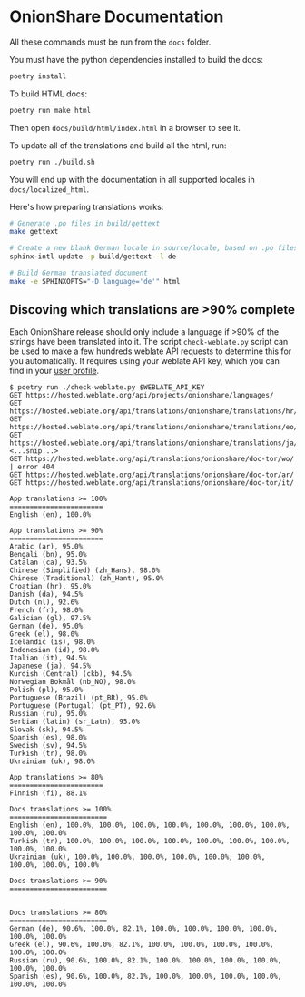 # OnionShare Documentation

All these commands must be run from the `docs` folder.

You must have the python dependencies installed to build the docs:

```sh
poetry install
```

To build HTML docs:

```sh
poetry run make html
```

Then open `docs/build/html/index.html` in a browser to see it.

To update all of the translations and build all the html, run:

```sh
poetry run ./build.sh
```

You will end up with the documentation in all supported locales in `docs/localized_html`.

Here's how preparing translations works:

```sh
# Generate .po files in build/gettext 
make gettext

# Create a new blank German locale in source/locale, based on .po files
sphinx-intl update -p build/gettext -l de

# Build German translated document
make -e SPHINXOPTS="-D language='de'" html
```

## Discoving which translations are >90% complete

Each OnionShare release should only include a language if >90% of the strings have been translated into it. The script `check-weblate.py` script can be used to make a few hundreds weblate API requests to determine this for you automatically. It requires using your weblate API key, which you can find in your [user profile](https://hosted.weblate.org/accounts/profile/#api).

```
$ poetry run ./check-weblate.py $WEBLATE_API_KEY
GET https://hosted.weblate.org/api/projects/onionshare/languages/
GET https://hosted.weblate.org/api/translations/onionshare/translations/hr/
GET https://hosted.weblate.org/api/translations/onionshare/translations/eo/
GET https://hosted.weblate.org/api/translations/onionshare/translations/ja/
<...snip...>
GET https://hosted.weblate.org/api/translations/onionshare/doc-tor/wo/ | error 404
GET https://hosted.weblate.org/api/translations/onionshare/doc-tor/ar/
GET https://hosted.weblate.org/api/translations/onionshare/doc-tor/it/

App translations >= 100%
=======================
English (en), 100.0%

App translations >= 90%
=======================
Arabic (ar), 95.0%
Bengali (bn), 95.0%
Catalan (ca), 93.5%
Chinese (Simplified) (zh_Hans), 98.0%
Chinese (Traditional) (zh_Hant), 95.0%
Croatian (hr), 95.0%
Danish (da), 94.5%
Dutch (nl), 92.6%
French (fr), 98.0%
Galician (gl), 97.5%
German (de), 95.0%
Greek (el), 98.0%
Icelandic (is), 98.0%
Indonesian (id), 98.0%
Italian (it), 94.5%
Japanese (ja), 94.5%
Kurdish (Central) (ckb), 94.5%
Norwegian Bokmål (nb_NO), 98.0%
Polish (pl), 95.0%
Portuguese (Brazil) (pt_BR), 95.0%
Portuguese (Portugal) (pt_PT), 92.6%
Russian (ru), 95.0%
Serbian (latin) (sr_Latn), 95.0%
Slovak (sk), 94.5%
Spanish (es), 98.0%
Swedish (sv), 94.5%
Turkish (tr), 98.0%
Ukrainian (uk), 98.0%

App translations >= 80%
=======================
Finnish (fi), 88.1%

Docs translations >= 100%
========================
English (en), 100.0%, 100.0%, 100.0%, 100.0%, 100.0%, 100.0%, 100.0%, 100.0%, 100.0%
Turkish (tr), 100.0%, 100.0%, 100.0%, 100.0%, 100.0%, 100.0%, 100.0%, 100.0%, 100.0%
Ukrainian (uk), 100.0%, 100.0%, 100.0%, 100.0%, 100.0%, 100.0%, 100.0%, 100.0%, 100.0%

Docs translations >= 90%
========================


Docs translations >= 80%
========================
German (de), 90.6%, 100.0%, 82.1%, 100.0%, 100.0%, 100.0%, 100.0%, 100.0%, 100.0%
Greek (el), 90.6%, 100.0%, 82.1%, 100.0%, 100.0%, 100.0%, 100.0%, 100.0%, 100.0%
Russian (ru), 90.6%, 100.0%, 82.1%, 100.0%, 100.0%, 100.0%, 100.0%, 100.0%, 100.0%
Spanish (es), 90.6%, 100.0%, 82.1%, 100.0%, 100.0%, 100.0%, 100.0%, 100.0%, 100.0%
```
